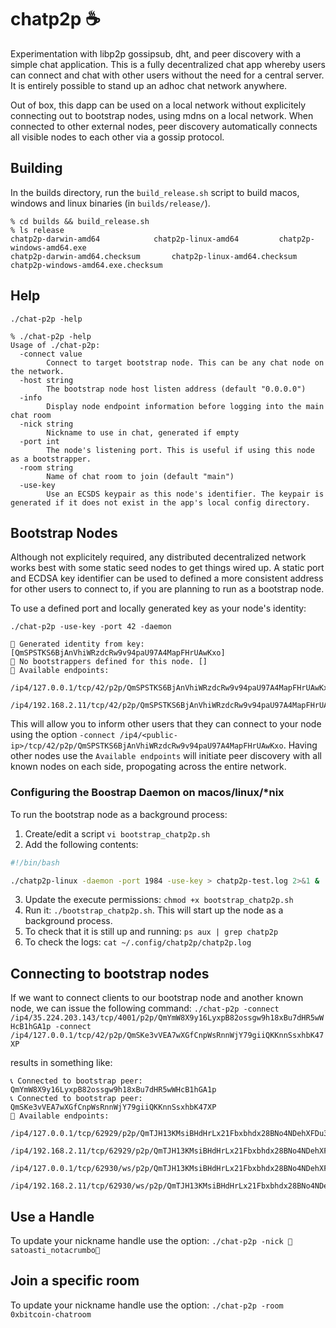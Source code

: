 # chatp2p ☕

Experimentation with libp2p gossipsub, dht, and peer discovery with a simple chat application. This is a fully decentralized chat app whereby users can connect and chat with other users without the need for a central server. It is entirely possible to stand up an adhoc chat network anywhere.

Out of box, this dapp can be used on a local network without explicitely connecting out to bootstrap nodes, using mdns on a local network. When connected to other external nodes, peer discovery automatically connects all visible nodes to each other via a gossip protocol.

## Building 
In the builds directory, run the `build_release.sh` script to build macos, windows and linux binaries (in `builds/release/`).

```
% cd builds && build_release.sh
% ls release 
chatp2p-darwin-amd64			chatp2p-linux-amd64			chatp2p-windows-amd64.exe
chatp2p-darwin-amd64.checksum		chatp2p-linux-amd64.checksum		chatp2p-windows-amd64.exe.checksum
```

## Help
`./chat-p2p -help`
```
% ./chat-p2p -help     
Usage of ./chat-p2p:
  -connect value
        Connect to target bootstrap node. This can be any chat node on the network.
  -host string
        The bootstrap node host listen address (default "0.0.0.0")
  -info
        Display node endpoint information before logging into the main chat room
  -nick string
        Nickname to use in chat, generated if empty
  -port int
        The node's listening port. This is useful if using this node as a bootstrapper.
  -room string
        Name of chat room to join (default "main")
  -use-key
        Use an ECSDS keypair as this node's identifier. The keypair is generated if it does not exist in the app's local config directory.
```

## Bootstrap Nodes
Although not explicitely required, any distributed decentralized network works best with some static seed nodes to get things wired up. A static port and ECDSA key identifier can be used to defined a more consistent address for other users to connect to, if you are planning to run as a bootstrap node. 

To use a defined port and locally generated key as your node's identity:

`./chat-p2p -use-key -port 42 -daemon`
```
🔐 Generated identity from key: [QmSPSTKS6BjAnVhiWRzdcRw9v94paU97A4MapFHrUAwKxo]
🔔 No bootstrappers defined for this node. []
👢 Available endpoints: 
        /ip4/127.0.0.1/tcp/42/p2p/QmSPSTKS6BjAnVhiWRzdcRw9v94paU97A4MapFHrUAwKxo
        /ip4/192.168.2.11/tcp/42/p2p/QmSPSTKS6BjAnVhiWRzdcRw9v94paU97A4MapFHrUAwKxo
```
This will allow you to inform other users that they can connect to your node using the option `-connect /ip4/<public-ip>/tcp/42/p2p/QmSPSTKS6BjAnVhiWRzdcRw9v94paU97A4MapFHrUAwKxo`. Having other nodes use the `Available endpoints` will initiate peer discovery with all known nodes on each side, propogating across the entire network.

### Configuring the Boostrap Daemon on macos/linux/*nix

To run the bootstrap node as a background process:

1. Create/edit a script `vi bootstrap_chatp2p.sh`
2. Add the following contents:
``` bash
#!/bin/bash

./chatp2p-linux -daemon -port 1984 -use-key > chatp2p-test.log 2>&1 &
```
3. Update the execute permissions: `chmod +x bootstrap_chatp2p.sh`
4. Run it: `./bootstrap_chatp2p.sh`. This will start up the node as a background process.
5. To check that it is still up and running: `ps aux | grep chatp2p`
6. To check the logs: `cat ~/.config/chatp2p/chatp2p.log`

## Connecting to bootstrap nodes
If we want to connect clients to our bootstrap node and another known node, we can issue the following command:
`./chat-p2p -connect /ip4/35.224.203.143/tcp/4001/p2p/QmYmW8X9y16LyxpB82ossgw9h18xBu7dHR5wWHcB1hGA1p -connect /ip4/127.0.0.1/tcp/42/p2p/QmSKe3vVEA7wXGfCnpWsRnnWjY79giiQKKnnSsxhbK47XP`

results in something like:

```
📞 Connected to bootstrap peer: QmYmW8X9y16LyxpB82ossgw9h18xBu7dHR5wWHcB1hGA1p
📞 Connected to bootstrap peer: QmSKe3vVEA7wXGfCnpWsRnnWjY79giiQKKnnSsxhbK47XP
👢 Available endpoints: 
        /ip4/127.0.0.1/tcp/62929/p2p/QmTJH13KMsiBHdHrLx21Fbxbhdx28BNo4NDehXFDu3BWXz
        /ip4/192.168.2.11/tcp/62929/p2p/QmTJH13KMsiBHdHrLx21Fbxbhdx28BNo4NDehXFDu3BWXz
        /ip4/127.0.0.1/tcp/62930/ws/p2p/QmTJH13KMsiBHdHrLx21Fbxbhdx28BNo4NDehXFDu3BWXz
        /ip4/192.168.2.11/tcp/62930/ws/p2p/QmTJH13KMsiBHdHrLx21Fbxbhdx28BNo4NDehXFDu3BWXz
```

## Use a Handle
To update your nickname handle use the option:
`./chat-p2p -nick 💊satoasti_notacrumbo💊`

## Join a specific room
To update your nickname handle use the option:
`./chat-p2p -room 0xbitcoin-chatroom`

